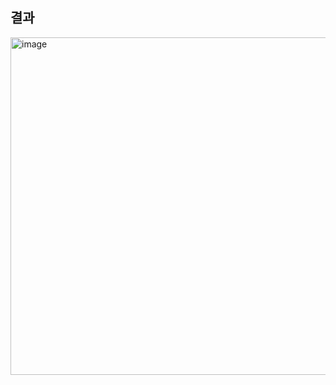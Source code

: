 ## 결과
<img width="540" alt="image" src="https://github.com/gihwan-dev/hangae99-_chap1_a/assets/84307361/c708b2e2-70d0-48e6-a974-f7c88571fec7">
